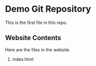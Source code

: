 # Demo Git Repository
This is the first file in this repo.
## Website Contents
Here are the files in the website.
1. index.html

